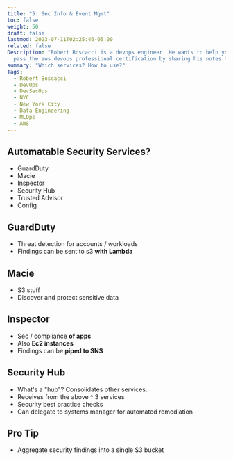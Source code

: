 ```yaml
---
title: "5: Sec Info & Event Mgmt"
toc: false
weight: 50
draft: false
lastmod: 2023-07-11T02:25:46-05:00
related: false
Description: "Robert Boscacci is a devops engineer. He wants to help you \
  pass the aws devops professional certification by sharing his notes here."
summary: "Which services? How to use?"
Tags:
  - Robert Boscacci
  - DevOps
  - DevSecOps
  - NYC
  - New York City
  - Data Engineering
  - MLOps
  - AWS
---
```


## Automatable Security Services?
- GuardDuty
- Macie
- Inspector
- Security Hub
- Trusted Advisor
- Config

## GuardDuty
- Threat detection for accounts / workloads
- Findings can be sent to s3 __with Lambda__

## Macie
- S3 stuff
- Discover and protect sensitive data

## Inspector
- Sec / compliance __of apps__
- Also __Ec2 instances__
- Findings can be __piped to SNS__

## Security Hub
- What's a "hub"? Consolidates other services.
- Receives from the above ^ 3 services
- Security best practice checks
- Can delegate to systems manager for automated remediation

## Pro Tip
- Aggregate security findings into a single S3 bucket
